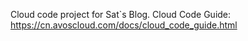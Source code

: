 Cloud code project for Sat`s  Blog. Cloud Code Guide: https://cn.avoscloud.com/docs/cloud_code_guide.html